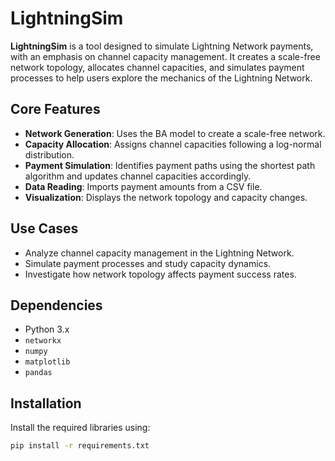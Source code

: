 # LightningSim
**LightningSim** is a tool designed to simulate Lightning Network payments, with an emphasis on channel capacity management. It creates a scale-free network topology, allocates channel capacities, and simulates payment processes to help users explore the mechanics of the Lightning Network.

## Core Features
- **Network Generation**: Uses the BA model to create a scale-free network.
- **Capacity Allocation**: Assigns channel capacities following a log-normal distribution.
- **Payment Simulation**: Identifies payment paths using the shortest path algorithm and updates channel capacities accordingly.
- **Data Reading**: Imports payment amounts from a CSV file.
- **Visualization**: Displays the network topology and capacity changes.

## Use Cases
- Analyze channel capacity management in the Lightning Network.
- Simulate payment processes and study capacity dynamics.
- Investigate how network topology affects payment success rates.

## Dependencies
- Python 3.x
- `networkx`
- `numpy`
- `matplotlib`
- `pandas`

## Installation
Install the required libraries using:
```bash
pip install -r requirements.txt
```
